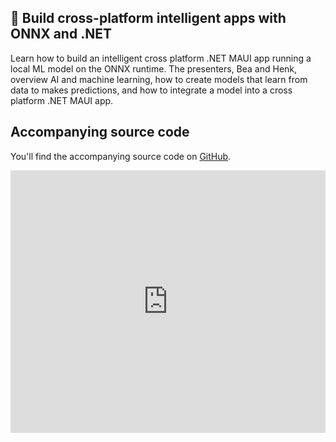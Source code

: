 ## 🚌 Build cross-platform intelligent apps with ONNX and .NET

Learn how to build an intelligent cross platform .NET MAUI app running a local ML model on the ONNX runtime. The presenters, Bea and Henk, overview AI and machine learning, how to create models that learn from data to makes predictions, and how to integrate a model into a cross platform .NET MAUI app.

## Accompanying source code

You'll find the accompanying source code on [GitHub](https://github.com/hnky/dotnet-maui-onnx-runtime). 

<iframe width="100%" height="420" src="https://www.youtube.com/embed/h6HWP5jpA5s" title="YouTube video player" frameborder="0" allow="accelerometer; autoplay; clipboard-write; encrypted-media; gyroscope; picture-in-picture; web-share" allowfullscreen></iframe>